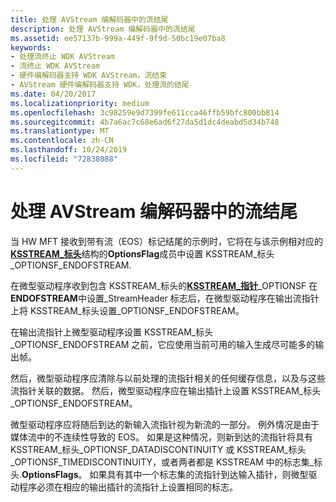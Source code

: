 ```yaml
---
title: 处理 AVStream 编解码器中的流结尾
description: 处理 AVStream 编解码器中的流结尾
ms.assetid: ee57137b-999a-449f-9f9d-50bc19e07ba8
keywords:
- 处理流终止 WDK AVStream
- 流终止 WDK AVStream
- 硬件编解码器支持 WDK AVStream，流结束
- AVStream 硬件编解码器支持 WDK，处理流的结尾
ms.date: 04/20/2017
ms.localizationpriority: medium
ms.openlocfilehash: 3c98259e9d7399fe611cca46ffb59bfc800bb814
ms.sourcegitcommit: 4b7a6ac7c68e6ad6f27da5d1dc4deabd5d34b748
ms.translationtype: MT
ms.contentlocale: zh-CN
ms.lasthandoff: 10/24/2019
ms.locfileid: "72838088"
---
```

# <a name="handling-end-of-stream-in-avstream-codecs"></a>处理 AVStream 编解码器中的流结尾


当 HW MFT 接收到带有流（EOS）标记结尾的示例时，它将在与该示例相对应的[**KSSTREAM\_标头**](https://docs.microsoft.com/windows-hardware/drivers/ddi/ks/ns-ks-ksstream_header)结构的**OptionsFlag**成员中设置 KSSTREAM\_标头\_OPTIONSF\_ENDOFSTREAM.

在微型驱动程序收到包含 KSSTREAM\_标头的[**KSSTREAM\_指针**](https://docs.microsoft.com/windows-hardware/drivers/ddi/ks/ns-ks-_ksstream_pointer)\_OPTIONSF 在**ENDOFSTREAM**中设置\_StreamHeader 标志后，在微型驱动程序在输出流指针上将 KSSTREAM\_标头设置\_OPTIONSF\_ENDOFSTREAM。

在输出流指针上微型驱动程序设置 KSSTREAM\_标头\_OPTIONSF\_ENDOFSTREAM 之前，它应使用当前可用的输入生成尽可能多的输出帧。

然后，微型驱动程序应清除与以前处理的流指针相关的任何缓存信息，以及与这些流指针关联的数据。 然后，微型驱动程序应在输出插针上设置 KSSTREAM\_标头\_OPTIONSF\_ENDOFSTREAM。

微型驱动程序应将随后到达的新输入流指针视为新流的一部分。 例外情况是由于媒体流中的不连续性导致的 EOS。 如果是这种情况，则新到达的流指针将具有 KSSTREAM\_标头\_OPTIONSF\_DATADISCONTINUITY 或 KSSTREAM\_标头\_OPTIONSF\_TIMEDISCONTINUITY，或者两者都是 KSSTREAM 中的标志集\_标头.**OptionsFlags**。 如果具有其中一个标志集的流指针到达输入插针，则微型驱动程序必须在相应的输出插针的流指针上设置相同的标志。

 

 




